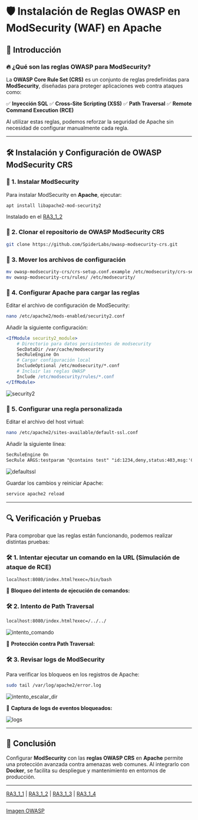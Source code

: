 # 🛡️ Instalación de Reglas OWASP en ModSecurity (WAF) en Apache

## 📌 Introducción

### 🔥 ¿Qué son las reglas OWASP para ModSecurity?
La **OWASP Core Rule Set (CRS)** es un conjunto de reglas predefinidas para **ModSecurity**, diseñadas para proteger aplicaciones web contra ataques como:

✅ **Inyección SQL**
✅ **Cross-Site Scripting (XSS)**
✅ **Path Traversal**
✅ **Remote Command Execution (RCE)**

Al utilizar estas reglas, podemos reforzar la seguridad de Apache sin necesidad de configurar manualmente cada regla.

---

## 🛠️ Instalación y Configuración de OWASP ModSecurity CRS

### 🔹 1. Instalar ModSecurity
Para instalar ModSecurity en **Apache**, ejecutar:
```bash
apt install libapache2-mod-security2
```
Instalado en el  [RA3_1_2](https://github.com/PPS10711021/RA3/edit/main/RA3/RA3_1/RA3_1_2)
### 🔹 2. Clonar el repositorio de OWASP ModSecurity CRS
```bash
git clone https://github.com/SpiderLabs/owasp-modsecurity-crs.git
```

### 🔹 3. Mover los archivos de configuración
```bash
mv owasp-modsecurity-crs/crs-setup.conf.example /etc/modsecurity/crs-setup.conf
mv owasp-modsecurity-crs/rules/ /etc/modsecurity/
```

### 🔹 4. Configurar Apache para cargar las reglas
Editar el archivo de configuración de ModSecurity:
```bash
nano /etc/apache2/mods-enabled/security2.conf
```

Añadir la siguiente configuración:
```apache
<IfModule security2_module>
    # Directorio para datos persistentes de modsecurity
    SecDataDir /var/cache/modsecurity
    SecRuleEngine On
    # Cargar configuración local
    IncludeOptional /etc/modsecurity/*.conf
    # Incluir las reglas OWASP
    Include /etc/modsecurity/rules/*.conf
</IfModule>
```
![security2](https://github.com/PPS10711021/RA3/blob/main/RA3/RA3_1/assets/3_OWASP/security2.png)

### 🔹 5. Configurar una regla personalizada
Editar el archivo del host virtual:
```bash
nano /etc/apache2/sites-available/default-ssl.conf
```
Añadir la siguiente línea:
```apache
SecRuleEngine On
SecRule ARGS:testparam "@contains test" "id:1234,deny,status:403,msg:'Cazado por Ciberseguridad'"
```
![defaultssl](https://github.com/PPS10711021/RA3/blob/main/RA3/RA3_1/assets/3_OWASP/defaultssl.png)

Guardar los cambios y reiniciar Apache:
```bash
service apache2 reload
```

---

## 🔍 Verificación y Pruebas

Para comprobar que las reglas están funcionando, podemos realizar distintas pruebas:

### 🛠️ **1. Intentar ejecutar un comando en la URL** (Simulación de ataque de RCE)
```bash
localhost:8080/index.html?exec=/bin/bash
```
📸 **Bloqueo del intento de ejecución de comandos:**

### 🛠️ **2. Intento de Path Traversal**
```bash
localhost:8080/index.html?exec=/../../
```
![intento_comando](https://github.com/PPS10711021/RA3/blob/main/RA3/RA3_1/assets/3_OWASP/intento_comando.png)

📸 **Protección contra Path Traversal:**

### 🛠️ **3. Revisar logs de ModSecurity**
Para verificar los bloqueos en los registros de Apache:
```bash
sudo tail /var/log/apache2/error.log
```
![intento_escalar_dir](https://github.com/PPS10711021/RA3/blob/main/RA3/RA3_1/assets/3_OWASP/intento_escalar_dir.png)

📸 **Captura de logs de eventos bloqueados:**

![logs](https://github.com/PPS10711021/RA3/blob/main/RA3/RA3_1/assets/3_OWASP/logs.png)

---

## 🎯 Conclusión

Configurar **ModSecurity** con las **reglas OWASP CRS** en **Apache** permite una protección avanzada contra amenazas web comunes. Al integrarlo con **Docker**, se facilita su despliegue y mantenimiento en entornos de producción.

---

[RA3_1_1](https://github.com/PPS10711021/RA3/edit/main/RA3/RA3_1/RA3_1_1) | 
[RA3_1_2](https://github.com/PPS10711021/RA3/edit/main/RA3/RA3_1/RA3_1_2) | 
[RA3_1_3](https://github.com/PPS10711021/RA3/edit/main/RA3/RA3_1/RA3_1_3) | 
[RA3_1_4](https://github.com/PPS10711021/RA3/edit/main/RA3/RA3_1/RA3_1_4)

---

[Imagen OWASP](https://hub.docker.com/layers/pps10711021/pps_docker/owasp/images/sha256-9e2068c855c5265813e2e1243454707a58c832b1b65dcc8e1ceb2a31ccddb504)
